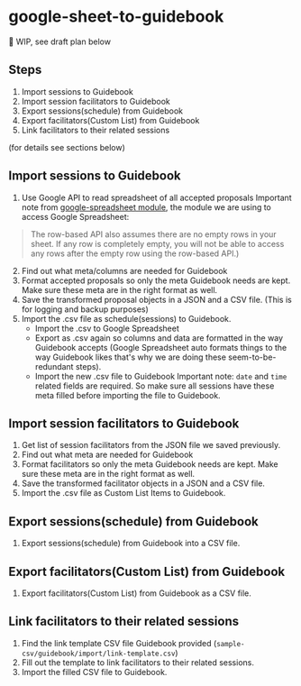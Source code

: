 # google-sheet-to-guidebook
:stop_sign: WIP, see draft plan below

## Steps

1. Import sessions to Guidebook
2. Import session facilitators to Guidebook
3. Export sessions(schedule) from Guidebook
4. Export facilitators(Custom List) from Guidebook
5. Link facilitators to their related sessions

(for details see sections below)


## Import sessions to Guidebook

1. Use Google API to read spreadsheet of all accepted proposals
Important note from [google-spreadsheet module](https://www.npmjs.com/package/google-spreadsheet), the module we are using to access Google Spreadsheet:
> The row-based API also assumes there are no empty rows in your sheet. If any row is completely empty, you will not be able to access any rows after the empty row using the row-based API.)
2. Find out what meta/columns are needed for Guidebook
3. Format accepted proposals so only the meta Guidebook needs are kept. Make sure these meta are in the right format as well.
4. Save the transformed proposal objects in a JSON and a CSV file. (This is for logging and backup purposes)
5. Import the .csv file as schedule(sessions) to Guidebook.
    - Import the .csv to Google Spreadsheet
    - Export as .csv again so columns and data are formatted in the way Guidebook accepts (Google Spreadsheet auto formats things to the way Guidebook likes that's why we are doing these seem-to-be-redundant steps).
    - Import the new .csv file to Guidebook
Important note: `date` and `time` related fields are required. So make sure all sessions have these meta filled before importing the file to Guidebook.


## Import session facilitators to Guidebook

1. Get list of session facilitators from the JSON file we saved previously.
2. Find out what meta are needed for Guidebook
3. Format facilitators so only the meta Guidebook needs are kept. Make sure these meta are in the right format as well.
4. Save the transformed facilitator objects in a JSON and a CSV file.
5. Import the .csv file as Custom List Items to Guidebook.


## Export sessions(schedule) from Guidebook

1. Export sessions(schedule) from Guidebook into a CSV file.


## Export facilitators(Custom List) from Guidebook

1. Export facilitators(Custom List) from Guidebook as a CSV file.


## Link facilitators to their related sessions

1. Find the link template CSV file Guidebook provided (`sample-csv/guidebook/import/link-template.csv`)
2. Fill out the template to link facilitators to their related sessions.
3. Import the filled CSV file to Guidebook.


